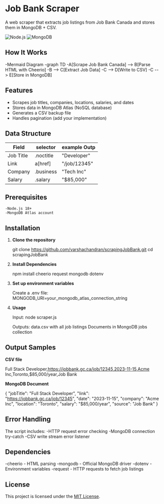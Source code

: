 # Job Bank Scraper 

A web scraper that extracts job listings from Job Bank Canada and stores them in MongoDB + CSV.

![Node.js](https://img.shields.io/badge/Node.js-14.x+-green)
![MongoDB](https://img.shields.io/badge/MongoDB-Atlas-blue)

## How It Works

-Mermaid Diagram
-graph TD
    -A[Scrape Job Bank Canada] --> B[Parse HTML with Cheerio]
    -B --> C[Extract Job Data]
    -C --> D[Write to CSV]
    -C --> E[Store in MongoDB]

## Features 
- Scrapes job titles, companies, locations, salaries, and dates
- Stores data in MongoDB Atlas (NoSQL database)
- Generates a CSV backup file
- Handles pagination (add your implementation)

## Data Structure

|     Field      |  selector    | example Outp |
|----------------|--------------|--------------|
| Job Title      | .noctitle    | "Developer"  |
| Link           | a[href]      | "/job/12345" |
| Company        | .business    | "Tech Inc"   |
| Salary         | .salary	    | "$85,000"    |


## Prerequisites

    -Node.js 18+
    -MongoDB Atlas account

## Installation 

1. **Clone the repository**
   
   git clone https://github.com/varshachandran/scrapingJobBank.git
   cd scrapingJobBank

2. **Install Dependencies**

   npm install cheerio request mongodb dotenv

3. **Set up environment variables**

   Create a .env file:
    MONGODB_URI=your_mongodb_atlas_connection_string

4. **Usage**

   Input:
   node scraper.js

   Outputs:
   data.csv with all job listings
   Documents in MongoDB jobs collection

## Output Samples

  **CSV file**

  Full Stack Developer,https://jobbank.gc.ca/job/12345,2023-11-15,Acme Inc,Toronto,$85,000/year,Job Bank

  **MongoDB Document**

  {
  "jobTitle": "Full Stack Developer",
  "link": "https://jobbank.gc.ca/job/12345",
  "date": "2023-11-15",
  "company": "Acme Inc",
  "location": "Toronto",
  "salary": "$85,000/year",
  "source": "Job Bank"
  }

## Error Handling

  The script includes:
  -HTTP request error checking
  -MongoDB connection try-catch
  -CSV write stream error listener

## Dependencies 

   -cheerio - HTML parsing
   -mongodb - Official MongoDB driver
   -dotenv - Environment variables
   -request - HTTP requests to fetch job listings 

## License

This project is licensed under the [MIT License](LICENSE).

  
